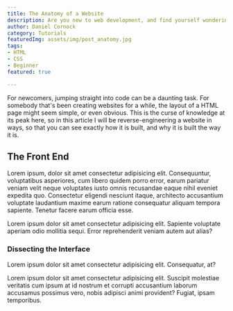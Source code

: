 ```yaml
---
title: The Anatomy of a Website
description: Are you new to web development, and find yourself wondering what goes in to all these websites? This article may be for you!
author: Daniel Cornock
category: Tutorials
featuredImg: assets/img/post_anatomy.jpg
tags: 
- HTML
- CSS
- Beginner
featured: true

---
```


For newcomers, jumping straight into code can be a daunting task. For somebody that's been creating websites for a while, the layout of a HTML page might seem simple, or even obvious. This is the curse of knowledge at its peak here, so in this article I will be reverse-engineering a website in ways, so that you can see exactly how it is built, and why it is built the way it is.

## The Front End
Lorem ipsum, dolor sit amet consectetur adipisicing elit. Consequuntur, voluptatibus asperiores, cum libero quidem porro error, earum pariatur veniam velit neque voluptates iusto omnis recusandae eaque nihil eveniet expedita quo. Consectetur eligendi nesciunt itaque, architecto accusantium voluptate laudantium maxime earum ratione consequatur aliquam tempora sapiente. Tenetur facere earum officia esse.

Lorem ipsum dolor sit amet consectetur adipisicing elit. Sapiente voluptate aperiam odio mollitia sequi. Error reprehenderit veniam autem aut alias?

### Dissecting the Interface
Lorem ipsum dolor sit amet consectetur adipisicing elit. Consequatur, at?

Lorem ipsum dolor sit amet consectetur adipisicing elit. Suscipit molestiae veritatis cum ipsum at id nostrum et corrupti accusantium laborum accusamus possimus vero, nobis adipisci animi provident? Fugiat, ipsam temporibus.
